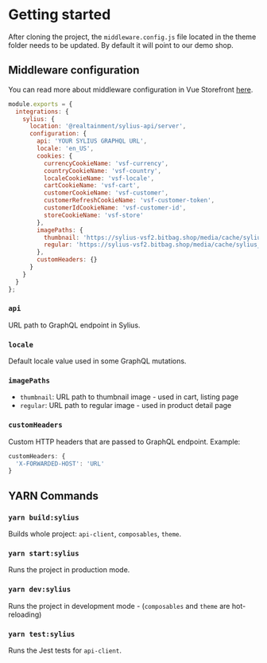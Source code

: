 # Getting started

After cloning the project, the `middleware.config.js` file located in the theme folder needs to be updated.
By default it will point to our demo shop.

## Middleware configuration

You can read more about middleware configuration in Vue Storefront [here](https://docs.vuestorefront.io/v2/architecture/server-middleware.html).

```js
module.exports = {
  integrations: {
    sylius: {
      location: '@realtainment/sylius-api/server',
      configuration: {
        api: 'YOUR SYLIUS GRAPHQL URL',
        locale: 'en_US',
        cookies: {
          currencyCookieName: 'vsf-currency',
          countryCookieName: 'vsf-country',
          localeCookieName: 'vsf-locale',
          cartCookieName: 'vsf-cart',
          customerCookieName: 'vsf-customer',
          customerRefreshCookieName: 'vsf-customer-token',
          customerIdCookieName: 'vsf-customer-id',
          storeCookieName: 'vsf-store'
        },
        imagePaths: {
          thumbnail: 'https://sylius-vsf2.bitbag.shop/media/cache/sylius_shop_product_thumbnail',
          regular: 'https://sylius-vsf2.bitbag.shop/media/cache/sylius_shop_product_large_thumbnail'
        },
        customHeaders: {}
      }
    }
  }
};
```

### `api`

URL path to GraphQL endpoint in Sylius.

### `locale`

Default locale value used in some GraphQL mutations.

### `imagePaths`

- `thumbnail`: URL path to thumbnail image - used in cart, listing page
- `regular`: URL path to regular image - used in product detail page

### `customHeaders`

Custom HTTP headers that are passed to GraphQL endpoint.
Example:
```js
customHeaders: {
  'X-FORWARDED-HOST': 'URL'
}
```

## YARN Commands

### `yarn build:sylius`

Builds whole project: `api-client`, `composables`, `theme`.

### `yarn start:sylius`

Runs the project in production mode.

### `yarn dev:sylius`

Runs the project in development mode - (`composables` and `theme` are hot-reloading)

### `yarn test:sylius`

Runs the Jest tests for `api-client`.
